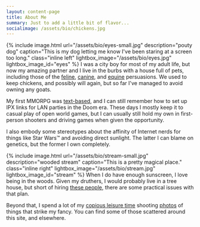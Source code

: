 ```yaml
---
layout: content-page
title: About Me
summary: Just to add a little bit of flavor...
socialimage: /assets/bio/chickens.jpg
---
```

{% include image.html url="/assets/bio/eyes-small.jpg" description="pouty dog" caption="This is my dog letting me know I've been staring at a screen too long." class="inline left" lightbox_image="/assets/bio/eyes.jpg" lightbox_image_id="eyes" %}
I was a city boy for most of my adult life, but now my amazing partner and I live in the burbs with a house full of pets, including those of the <a target="_blank" href="https://en.wikipedia.org/wiki/Cat" alt="(cat)">feline</a>, <a target="_blank" href="https://en.wikipedia.org/wiki/Dog" alt="(dog)">canine</a>, and <a target="_blank" href="https://en.wikipedia.org/wiki/Horse" alt="(horse)">equine</a> persuasions. We used to keep chickens, and possibly will again, but so far I've managed to avoid owning any goats.

My first MMORPG was <a alt="InfinityMUD" href="http://www.infinitymud.com/" target="_blank">text-based</a>, and I can still remember how to set up IPX links for LAN parties in the Doom era. These days I mostly keep it to casual play of open world games, but I can usually still hold my own in first-person shooters and driving games when given the opportunity.

I also embody some stereotypes about the affinity of Internet nerds for things like Star Wars™ and avoiding direct sunlight. The latter I can blame on genetics, but the former I own completely.

{% include image.html url="/assets/bio/stream-small.jpg" description="wooded stream" caption="This is a pretty magical place." class="inline right" lightbox_image="/assets/bio/stream.jpg" lightbox_image_id="stream" %}<caption></caption>
When I do have enough sunscreen, I love being in the woods. Given my druthers, I would probably live in a tree house, but short of hiring <a target="_blank" href="https://www.nelsontreehouseandsupply.com/" alt="Nelson Treehouse">these people</a>, there are some practical issues with that plan.

Beyond that, I spend a lot of my <a target="_blank" href="https://youtu.be/8JtnEUPvpus" alt="Video of Foghorn Leghorn indicating that it's a joke.">copious leisure time</a> shooting <a href="/photography" alt="Photo gallery">photos</a> of things that strike my fancy. You can find some of those scattered around this site, and elsewhere.
